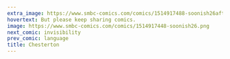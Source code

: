 ```yaml
---
extra_image: https://www.smbc-comics.com/comics/1514917488-soonish26after.png
hovertext: But please keep sharing comics.
image: https://www.smbc-comics.com/comics/1514917448-soonish26.png
next_comic: invisibility
prev_comic: language
title: Chesterton
---
```


